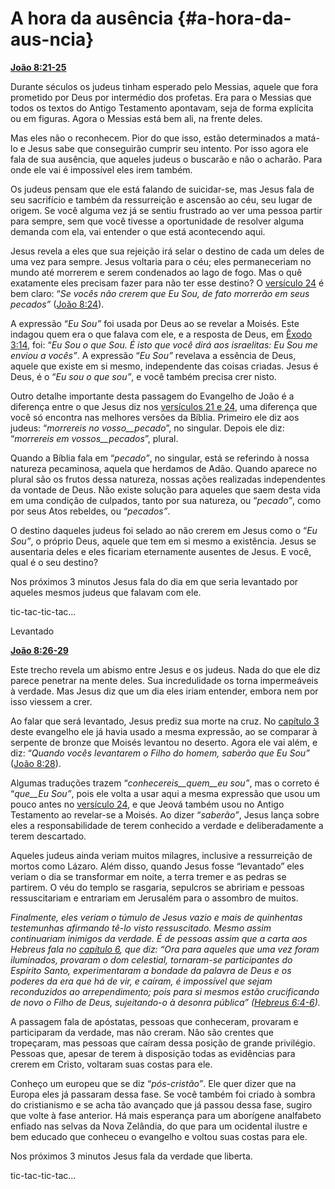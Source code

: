 # A hora da ausência {#a-hora-da-aus-ncia}

[**João 8:21-25**](http://bibliaonline.com.br/acf/jo/8/21-25)

Durante séculos os judeus tinham esperado pelo Messias, aquele que fora prometido por Deus por intermédio dos profetas. Era para o Messias que todos os textos do Antigo Testamento apontavam, seja de forma explícita ou em figuras. Agora o Messias está bem ali, na frente deles.

Mas eles não o reconhecem. Pior do que isso, estão determinados a matá-lo e Jesus sabe que conseguirão cumprir seu intento. Por isso agora ele fala de sua ausência, que aqueles judeus o buscarão e não o acharão. Para onde ele vai é impossível eles irem também.

Os judeus pensam que ele está falando de suicidar-se, mas Jesus fala de seu sacrifício e também da ressurreição e ascensão ao céu, seu lugar de origem. Se você alguma vez já se sentiu frustrado ao ver uma pessoa partir para sempre, sem que você tivesse a oportunidade de resolver alguma demanda com ela, vai entender o que está acontecendo aqui.

Jesus revela a eles que sua rejeição irá selar o destino de cada um deles de uma vez para sempre. Jesus voltaria para o céu; eles permaneceriam no mundo até morrerem e serem condenados ao lago de fogo. Mas o quê exatamente eles precisam fazer para não ter esse destino? O [versículo 24](http://bibliaonline.com.br/acf/jo/8/24) é bem claro: “_Se vocês não crerem que Eu Sou, de fato morrerão em seus pecados”_ ([João 8:24](http://bibliaonline.com.br/acf/jo/8/24)).

A expressão “_Eu Sou”_ foi usada por Deus ao se revelar a Moisés. Este indagou quem era o que falava com ele, e a resposta de Deus, em [Êxodo 3:14](http://bibliaonline.com.br/acf/ex/3/14), foi: “_Eu Sou o que Sou. É isto que você dirá aos israelitas: Eu Sou me enviou a vocês”_. A expressão “_Eu Sou”_ revelava a essência de Deus, aquele que existe em si mesmo, independente das coisas criadas. Jesus é Deus, é o “_Eu sou o que sou”_, e você também precisa crer nisto.

Outro detalhe importante desta passagem do Evangelho de João é a diferença entre o que Jesus diz nos [versículos 21 e 24](http://bibliaonline.com.br/acf/jo/8/21-24), uma diferença que você só encontra nas melhores versões da Bíblia. Primeiro ele diz aos judeus: “_morrereis no vosso__pecado_”, no singular. Depois ele diz: “_morrereis em vossos__pecados_”, plural.

Quando a Bíblia fala em “_pecado”_, no singular, está se referindo à nossa natureza pecaminosa, aquela que herdamos de Adão. Quando aparece no plural são os frutos dessa natureza, nossas ações realizadas independentes da vontade de Deus. Não existe solução para aqueles que saem desta vida em uma condição de culpados, tanto por sua natureza, ou “_pecado”_, como por seus Atos rebeldes, ou “_pecados”_.

O destino daqueles judeus foi selado ao não crerem em Jesus como o “_Eu Sou”_, o próprio Deus, aquele que tem em si mesmo a existência. Jesus se ausentaria deles e eles ficariam eternamente ausentes de Jesus. E você, qual é o seu destino?

Nos próximos 3 minutos Jesus fala do dia em que seria levantado por aqueles mesmos judeus que falavam com ele.

tic-tac-tic-tac...

Levantado

[**João 8:26-29**](http://bibliaonline.com.br/acf/jo/8/26-29)

Este trecho revela um abismo entre Jesus e os judeus. Nada do que ele diz parece penetrar na mente deles. Sua incredulidade os torna impermeáveis à verdade. Mas Jesus diz que um dia eles iriam entender, embora nem por isso viessem a crer.

Ao falar que será levantado, Jesus prediz sua morte na cruz. No [capítulo 3](http://bibliaonline.com.br/acf/jo/3) deste evangelho ele já havia usado a mesma expressão, ao se comparar à serpente de bronze que Moisés levantou no deserto. Agora ele vai além, e diz: “_Quando vocês levantarem o Filho do homem, saberão que Eu Sou”_ ([João 8:28](http://bibliaonline.com.br/acf/jo/8/28)).

Algumas traduções trazem “_conhecereis__quem__eu sou”_, mas o correto é “_que__Eu Sou”_, pois ele volta a usar aqui a mesma expressão que usou um pouco antes no [versículo 24](http://bibliaonline.com.br/acf/jo/8/24), e que Jeová também usou no Antigo Testamento ao revelar-se a Moisés. Ao dizer “_saberão”_, Jesus lança sobre eles a responsabilidade de terem conhecido a verdade e deliberadamente a terem descartado.

Aqueles judeus ainda veriam muitos milagres, inclusive a ressurreição de mortos como Lázaro. Além disso, quando Jesus fosse “levantado” eles veriam o dia se transformar em noite, a terra tremer e as pedras se partirem. O véu do templo se rasgaria, sepulcros se abririam e pessoas ressuscitariam e entrariam em Jerusalém para o assombro de muitos.

_Finalmente, eles veriam o túmulo de Jesus vazio e mais de quinhentas testemunhas afirmando tê-lo visto ressuscitado. Mesmo assim continuariam inimigos da verdade. É de pessoas assim que a carta aos Hebreus fala no_ [_capítulo 6_](http://bibliaonline.com.br/acf/hb/6)_, que diz: “Ora para aqueles que uma vez foram iluminados, provaram o dom celestial, tornaram-se participantes do Espírito Santo, experimentaram a bondade da palavra de Deus e os poderes da era que há de vir, e caíram, é impossível que sejam reconduzidos ao arrependimento; pois para si mesmos estão crucificando de novo o Filho de Deus, sujeitando-o à desonra pública” (_[_Hebreus 6:4-6_](http://bibliaonline.com.br/acf/hb/6/4-6)_)._

A passagem fala de apóstatas, pessoas que conheceram, provaram e participaram da verdade, mas não creram. Não são crentes que tropeçaram, mas pessoas que caíram dessa posição de grande privilégio. Pessoas que, apesar de terem à disposição todas as evidências para crerem em Cristo, voltaram suas costas para ele.

Conheço um europeu que se diz “_pós-cristão”_. Ele quer dizer que na Europa eles já passaram dessa fase. Se você também foi criado à sombra do cristianismo e se acha tão avançado que já passou dessa fase, sugiro que volte à fase anterior. Há mais esperança para um aborígene analfabeto enfiado nas selvas da Nova Zelândia, do que para um ocidental ilustre e bem educado que conheceu o evangelho e voltou suas costas para ele.

Nos próximos 3 minutos Jesus fala da verdade que liberta.

tic-tac-tic-tac...
